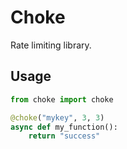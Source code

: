 # Choke

Rate limiting library.

## Usage

```python
from choke import choke

@choke("mykey", 3, 3)
async def my_function():
    return "success"
```